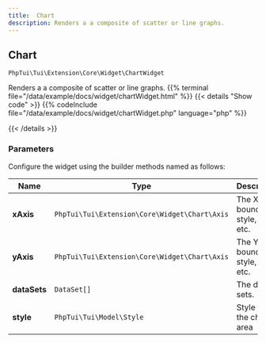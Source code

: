 ```yaml
---
title:  Chart 
description: Renders a a composite of scatter or line graphs.
---
```

##  Chart 

`PhpTui\Tui\Extension\Core\Widget\ChartWidget`

Renders a a composite of scatter or line graphs.
{{% terminal file="/data/example/docs/widget/chartWidget.html" %}}
{{< details "Show code"  >}}
{{% codeInclude file="/data/example/docs/widget/chartWidget.php" language="php" %}}

{{< /details >}}
### Parameters

Configure the widget using the builder methods named as follows:

| Name | Type | Description |
| --- | --- | --- |
| **xAxis** | `PhpTui\Tui\Extension\Core\Widget\Chart\Axis` | The X-Axis: bounds, style, labels etc. |
| **yAxis** | `PhpTui\Tui\Extension\Core\Widget\Chart\Axis` | The Y-Axis: bounds, style, labels etc. |
| **dataSets** | `DataSet[]` | The data sets. |
| **style** | `PhpTui\Tui\Model\Style` | Style for the chart's area |